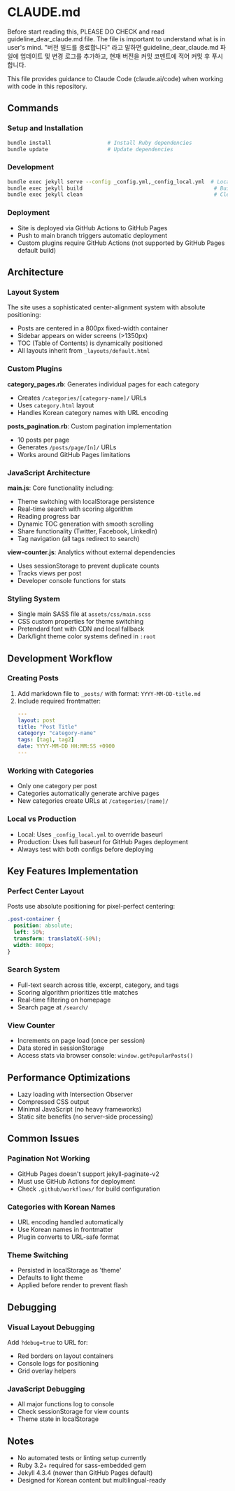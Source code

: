 # CLAUDE.md

Before start reading this, PLEASE DO CHECK and read guideline_dear_claude.md file. The file is important to understand what is in user's mind.
"버전 빌드를 종료합니다" 라고 말하면 guideline_dear_claude.md 파일에 업데이트 및 변경 로그를 추가하고, 현재 버전을 커밋 코멘트에 적어 커밋 후 푸시합니다.

This file provides guidance to Claude Code (claude.ai/code) when working with code in this repository.

## Commands

### Setup and Installation
```bash
bundle install                  # Install Ruby dependencies
bundle update                   # Update dependencies
```

### Development
```bash
bundle exec jekyll serve --config _config.yml,_config_local.yml  # Local development server
bundle exec jekyll build                                          # Build static site
bundle exec jekyll clean                                          # Clean build artifacts
```

### Deployment
- Site is deployed via GitHub Actions to GitHub Pages
- Push to main branch triggers automatic deployment
- Custom plugins require GitHub Actions (not supported by GitHub Pages default build)

## Architecture

### Layout System
The site uses a sophisticated center-alignment system with absolute positioning:
- Posts are centered in a 800px fixed-width container
- Sidebar appears on wider screens (>1350px)
- TOC (Table of Contents) is dynamically positioned
- All layouts inherit from `_layouts/default.html`

### Custom Plugins

**category_pages.rb**: Generates individual pages for each category
- Creates `/categories/[category-name]/` URLs
- Uses `category.html` layout
- Handles Korean category names with URL encoding

**posts_pagination.rb**: Custom pagination implementation
- 10 posts per page
- Generates `/posts/page/[n]/` URLs
- Works around GitHub Pages limitations

### JavaScript Architecture

**main.js**: Core functionality including:
- Theme switching with localStorage persistence
- Real-time search with scoring algorithm
- Reading progress bar
- Dynamic TOC generation with smooth scrolling
- Share functionality (Twitter, Facebook, LinkedIn)
- Tag navigation (all tags redirect to search)

**view-counter.js**: Analytics without external dependencies
- Uses sessionStorage to prevent duplicate counts
- Tracks views per post
- Developer console functions for stats

### Styling System
- Single main SASS file at `assets/css/main.scss`
- CSS custom properties for theme switching
- Pretendard font with CDN and local fallback
- Dark/light theme color systems defined in `:root`

## Development Workflow

### Creating Posts
1. Add markdown file to `_posts/` with format: `YYYY-MM-DD-title.md`
2. Include required frontmatter:
   ```yaml
   ---
   layout: post
   title: "Post Title"
   category: "category-name"
   tags: [tag1, tag2]
   date: YYYY-MM-DD HH:MM:SS +0900
   ---
   ```

### Working with Categories
- Only one category per post
- Categories automatically generate archive pages
- New categories create URLs at `/categories/[name]/`

### Local vs Production
- Local: Uses `_config_local.yml` to override baseurl
- Production: Uses full baseurl for GitHub Pages deployment
- Always test with both configs before deploying

## Key Features Implementation

### Perfect Center Layout
Posts use absolute positioning for pixel-perfect centering:
```css
.post-container {
  position: absolute;
  left: 50%;
  transform: translateX(-50%);
  width: 800px;
}
```

### Search System
- Full-text search across title, excerpt, category, and tags
- Scoring algorithm prioritizes title matches
- Real-time filtering on homepage
- Search page at `/search/`

### View Counter
- Increments on page load (once per session)
- Data stored in sessionStorage
- Access stats via browser console: `window.getPopularPosts()`

## Performance Optimizations
- Lazy loading with Intersection Observer
- Compressed CSS output
- Minimal JavaScript (no heavy frameworks)
- Static site benefits (no server-side processing)

## Common Issues

### Pagination Not Working
- GitHub Pages doesn't support jekyll-paginate-v2
- Must use GitHub Actions for deployment
- Check `.github/workflows/` for build configuration

### Categories with Korean Names
- URL encoding handled automatically
- Use Korean names in frontmatter
- Plugin converts to URL-safe format

### Theme Switching
- Persisted in localStorage as 'theme'
- Defaults to light theme
- Applied before render to prevent flash

## Debugging

### Visual Layout Debugging
Add `?debug=true` to URL for:
- Red borders on layout containers
- Console logs for positioning
- Grid overlay helpers

### JavaScript Debugging
- All major functions log to console
- Check sessionStorage for view counts
- Theme state in localStorage

## Notes
- No automated tests or linting setup currently
- Ruby 3.2+ required for sass-embedded gem
- Jekyll 4.3.4 (newer than GitHub Pages default)
- Designed for Korean content but multilingual-ready